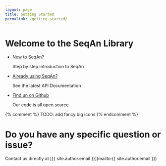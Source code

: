 ```yaml
---
layout: page
title: Getting Started
permalink: /getting-started/
---
```


# Welcome to the SeqAn Library

* [New to SeqAn?](https://docs.seqan.de/seqan/3-master-user/usergroup1.html)

  Step by step introduction to SeqAn
* [Already using SeqAn?](https://docs.seqan.de/seqan3.html)

  See the latest API Documentation
* [Find un on Github](https://github.com/seqan)

  Our code is all open source

{% comment %}
TODO: add fancy big icons
{% endcomment %}

# Do you have any specific question or issue?

Contact us directly at [{{ site.author.email }}](mailto:{{ site.author.email }})
